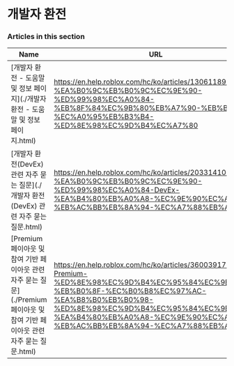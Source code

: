 # 개발자 환전  
### Articles in this section
Name|URL
-|-
[개발자 환전 - 도움말 및 정보 페이지](./개발자 환전 - 도움말 및 정보 페이지.html) |https://en.help.roblox.com/hc/ko/articles/13061189551124-%EA%B0%9C%EB%B0%9C%EC%9E%90-%ED%99%98%EC%A0%84-%EB%8F%84%EC%9B%80%EB%A7%90-%EB%B0%8F-%EC%A0%95%EB%B3%B4-%ED%8E%98%EC%9D%B4%EC%A7%80
[개발자 환전(DevEx) 관련 자주 묻는 질문](./개발자 환전(DevEx) 관련 자주 묻는 질문.html) |https://en.help.roblox.com/hc/ko/articles/203314100-%EA%B0%9C%EB%B0%9C%EC%9E%90-%ED%99%98%EC%A0%84-DevEx-%EA%B4%80%EB%A0%A8-%EC%9E%90%EC%A3%BC-%EB%AC%BB%EB%8A%94-%EC%A7%88%EB%AC%B8
[Premium 페이아웃 및 참여 기반 페이아웃 관련 자주 묻는 질문](./Premium 페이아웃 및 참여 기반 페이아웃 관련 자주 묻는 질문.html) |https://en.help.roblox.com/hc/ko/articles/360039178532-Premium-%ED%8E%98%EC%9D%B4%EC%95%84%EC%9B%83-%EB%B0%8F-%EC%B0%B8%EC%97%AC-%EA%B8%B0%EB%B0%98-%ED%8E%98%EC%9D%B4%EC%95%84%EC%9B%83-%EA%B4%80%EB%A0%A8-%EC%9E%90%EC%A3%BC-%EB%AC%BB%EB%8A%94-%EC%A7%88%EB%AC%B8